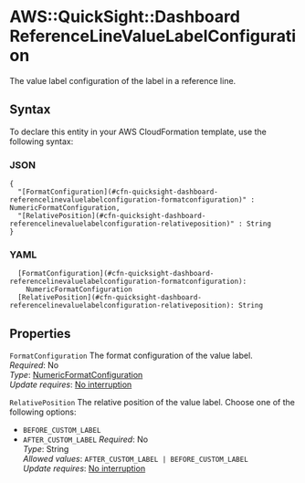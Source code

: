 # AWS::QuickSight::Dashboard ReferenceLineValueLabelConfiguration<a name="aws-properties-quicksight-dashboard-referencelinevaluelabelconfiguration"></a>

The value label configuration of the label in a reference line\.

## Syntax<a name="aws-properties-quicksight-dashboard-referencelinevaluelabelconfiguration-syntax"></a>

To declare this entity in your AWS CloudFormation template, use the following syntax:

### JSON<a name="aws-properties-quicksight-dashboard-referencelinevaluelabelconfiguration-syntax.json"></a>

```
{
  "[FormatConfiguration](#cfn-quicksight-dashboard-referencelinevaluelabelconfiguration-formatconfiguration)" : NumericFormatConfiguration,
  "[RelativePosition](#cfn-quicksight-dashboard-referencelinevaluelabelconfiguration-relativeposition)" : String
}
```

### YAML<a name="aws-properties-quicksight-dashboard-referencelinevaluelabelconfiguration-syntax.yaml"></a>

```
  [FormatConfiguration](#cfn-quicksight-dashboard-referencelinevaluelabelconfiguration-formatconfiguration):
    NumericFormatConfiguration
  [RelativePosition](#cfn-quicksight-dashboard-referencelinevaluelabelconfiguration-relativeposition): String
```

## Properties<a name="aws-properties-quicksight-dashboard-referencelinevaluelabelconfiguration-properties"></a>

`FormatConfiguration` <a name="cfn-quicksight-dashboard-referencelinevaluelabelconfiguration-formatconfiguration"></a>
The format configuration of the value label\.  
_Required_: No  
_Type_: [NumericFormatConfiguration](aws-properties-quicksight-dashboard-numericformatconfiguration.md)  
_Update requires_: [No interruption](https://docs.aws.amazon.com/AWSCloudFormation/latest/UserGuide/using-cfn-updating-stacks-update-behaviors.html#update-no-interrupt)

`RelativePosition` <a name="cfn-quicksight-dashboard-referencelinevaluelabelconfiguration-relativeposition"></a>
The relative position of the value label\. Choose one of the following options:

- `BEFORE_CUSTOM_LABEL`
- `AFTER_CUSTOM_LABEL`
  _Required_: No  
  _Type_: String  
  _Allowed values_: `AFTER_CUSTOM_LABEL | BEFORE_CUSTOM_LABEL`  
  _Update requires_: [No interruption](https://docs.aws.amazon.com/AWSCloudFormation/latest/UserGuide/using-cfn-updating-stacks-update-behaviors.html#update-no-interrupt)
